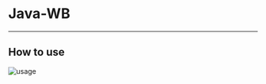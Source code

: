 # Java-WB
---
## How to use

![usage](https://github.com/TJhon/Java-WB/assets/48776907/ed812f65-cb63-48ad-b47d-46e19184af23)
